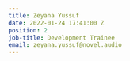 ```yaml
---
title: Zeyana Yussuf
date: 2022-01-24 17:41:00 Z
position: 2
job-title: Development Trainee
email: zeyana.yussuf@novel.audio
---
```


